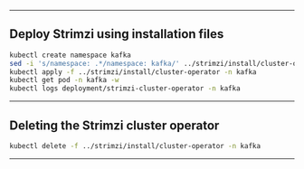 
---
Deploy Strimzi using installation files
---

```bash
kubectl create namespace kafka
sed -i 's/namespace: .*/namespace: kafka/' ../strimzi/install/cluster-operator/*RoleBinding*.yaml
kubectl apply -f ../strimzi/install/cluster-operator -n kafka
kubectl get pod -n kafka -w
kubectl logs deployment/strimzi-cluster-operator -n kafka
```

---
Deleting the Strimzi cluster operator
---

```bash
kubectl delete -f ../strimzi/install/cluster-operator -n kafka
```


--------------------------------------------------------------------------------

